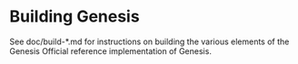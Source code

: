 Building Genesis
================

See doc/build-*.md for instructions on building the various
elements of the Genesis Official reference implementation of Genesis.
